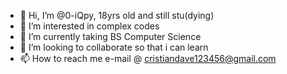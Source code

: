 - 👋 Hi, I’m @0-iQpy, 18yrs old and still stu(dying)
- 👀 I’m interested in complex codes
- 🌱 I’m currently taking BS Computer Science 
- 💞️ I’m looking to collaborate so that i can learn
- 📫 How to reach me e-mail @ cristiandave123456@gmail.com

<!---
0-iQpy/0-iQpy is a ✨ special ✨ repository because its `README.md` (this file) appears on your GitHub profile.
You can click the Preview link to take a look at your changes.
--->
